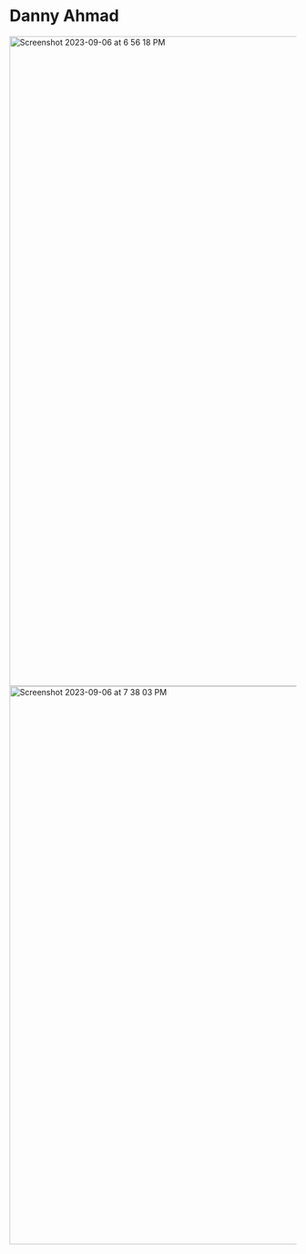 # Danny Ahmad
<img width="1141" alt="Screenshot 2023-09-06 at 6 56 18 PM" src="https://github.com/daniql/ECE444-F2023-Assignment1/assets/43858798/85c35928-2dc0-43cc-8cfd-7d0b96ba82c4">
<img width="980" alt="Screenshot 2023-09-06 at 7 38 03 PM" src="https://github.com/daniql/ECE444-F2023-Assignment1/assets/43858798/c2a29ed9-fe5a-4205-96c2-db8c970870f4">
